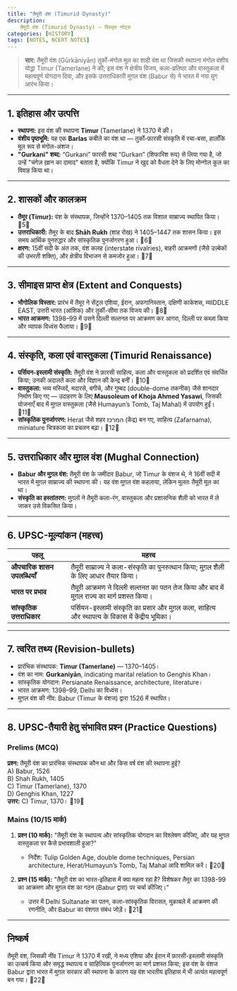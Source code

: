 ```yaml
---
title: "तैमूरी वंश (Timurid Dynasty)"
description: 
    तैमूरी वंश (Timurid Dynasty) — विस्तृत नोट्स
categories: [HISTORY]
tags: [NOTES, NCERT NOTES]
---
```


> **सार:** तैमूरी वंश (Gūrkāniyān) तुर्को-मंगोल मूल का शाही वंश था जिसकी स्थापना मंगोल वंशीय योद्धा Timur (Tamerlane) ने की; इस वंश ने क्षेत्रीय विजय, कला-प्रतिष्ठा और वास्तुकला में महत्वपूर्ण योगदान दिया, और इसके उत्तराधिकारी मुग़ल वंश (Babur से) ने भारत में नया युग आरंभ किया। 

---

## 1. इतिहास और उत्पत्ति
- **स्थापना:** इस वंश की स्थापना **Timur** (Tamerlane) ने 1370 में की।   
- **वंशीय पृष्ठभूमि:** यह एक **Barlas** कबीले का वंश था — तुर्को-फ़ारसी संस्कृति में रचा-बसा, हालाँकि मूल रूप से मंगोल-अंशज।   
- **"Gurkani" शब्द:** “Gurkani” फारसी शब्द “Gurkan” (शिफारिश रूप) से लिया गया है, जो उन्हें "चंगेज़ ख़ान का दामाद" बताता है, क्योंकि Timur ने खुद को वैधता देने के लिए मोन्गोल कुल का विवाह किया था। 

---

## 2. शासकों और कालक्रम
- **तैमूर (Timur):** वंश के संस्थापक, जिन्होंने 1370–1405 तक विशाल साम्राज्य स्थापित किया। 5  
- **उत्तराधिकारी:** तैमूर के बाद **Shāh Rukh** (शाह रोख) ने 1405–1447 तक शासन किया। इस समय आर्थिक पुनरुद्धार और सांस्कृतिक पुनर्जागरण हुआ। 6  
- **क्षरण:** 15वीं सदी के अंत तक, वंश कलह (interstate rivalries), बाहरी आक्रमणों (जैसे उज़्बेकों की उभरती शक्ति), और क्षेत्रीय विभाजन से कमजोर हुआ। 7

---

## 3. सीमाइस प्राप्त क्षेत्र (Extent and Conquests)
- **भौगोलिक विस्तार:** प्रारंभ में तैमूर ने सेंट्रल एशिया, ईरान, अफगानिस्तान, दक्षिणी काकेशस, म्यIDDLE EAST, उत्तरी भारत (आंशिक) और तुर्की-सीमा तक विजय की। 8  
- **भारत आक्रमण:** 1398–99 में उसने दिल्ली सल्तनत पर आक्रमण कर आगरा, दिल्ली पर कब्ज़ा किया और व्यापक विध्वंस फैलाया। 9

---

## 4. संस्कृति, कला एवं वास्तुकला (Timurid Renaissance)
- **पर्सियन-इस्लामी संस्कृति:** तैमूरी वंश ने फ़ारसी साहित्य, कला और वास्तुकला को प्रदर्शित एवं संवर्धित किया; उनकी अदालतें कला और विज्ञान की केन्द्र बनीं। 10  
- **वास्तुकला:** भव्य मस्जिदें, मदारसे, बगीचे, और गुम्बद (double-dome तकनीक) जैसे शानदार निर्माण किए गए — उदाहरण के लिए **Mausoleum of Khoja Ahmed Yasawi**, जिसकी योजनाएँ बाद में मुग़ल वास्तुकला (जैसे Humayun’s Tomb, Taj Mahal) में उपयोग हुईं। 11  
- **सांस्कृतिक पुनर्जागरण:** Herat जैसे शहर המרכז (केंद्र) बन गए, साहित्य (Zafarnama), miniature चित्रकला का प्रचलन बढ़ा। 12

---

## 5. उत्तराधिकार और मुग़ल वंश (Mughal Connection)
- **Babur और मुग़ल वंश:** तैमूरी वंश के जमींदार Babur, जो Timur के वंशज थे, ने 16वीं सदी में भारत में मुग़ल साम्राज्य की स्थापना की। यह वंश मुग़ल वंश कहलाया, लेकिन मूलतः तैमूरी मूल का था।   
- **संस्कृति का हस्तांतरण:** मुग़लों ने तैमूरी कला-रंग, वास्तुकला और प्रशासनिक शैली को भारत में ले जाकर उसे विकसित किया।

---

## 6. UPSC-मूल्यांकन (महत्त्व)
| पहलू | महत्त्व |
|-------|---------|
| **औपचारिक शासन उपलब्धियाँ** | तैमूरी साम्राज्य ने कला-संस्कृति का पुनरुत्थान किया; मुग़ल शैली के लिए आधार तैयार किया। |
| **भारत पर प्रभाव** | तैमूरी आक्रमण ने दिल्ली सल्तनत का पतन तेज किया और बाद में मुग़ल राज्य का मार्ग प्रशस्त किया। |
| **सांस्कृतिक उत्तराधिकार** | पर्सियन-इस्लामी संस्कृति का प्रसार और मुग़ल कला, साहित्य और स्थापत्य के विकास में केंद्रीय भूमिका। |

---

## 7. त्वरित तथ्य (Revision-bullets)
- प्रारंभिक संस्थापक: **Timur (Tamerlane)** — 1370–1405।   
- वंश का नाम: **Gurkaniyān**, indicating marital relation to Genghis Khan।   
- सांस्कृतिक योगदान: Persianate Renaissance, architecture, literature।   
- भारत आक्रमण: 1398–99, Delhi का विध्वंस।   
- मुग़ल वंश की नींव: Babur (Timur के वंशज) द्वारा 1526 में स्थापित। 

---

## 8. UPSC-तैयारी हेतु संभावित प्रश्न (Practice Questions)
### Prelims (MCQ)
**प्रश्न:** तैमूरी वंश का प्रारंभिक संस्थापक कौन था और किस वर्ष वंश की स्थापना हुई?  
A) Babur, 1526  
B) Shah Rukh, 1405  
C) Timur (Tamerlane), 1370  
D) Genghis Khan, 1227  
**उत्तर:** C) Timur, 1370। 19

### Mains (10/15 मार्क)
1. **प्रश्न (10 मार्क):** "तैमूरी वंश के स्थापत्य और सांस्कृतिक योगदान का विश्लेषण कीजिए, और यह मुग़ल वास्तुकला पर कैसे प्रभावशाली हुआ?"  
   - निर्देश: Tulip Golden Age, double dome techniques, Persian architecture, Herat/Humayun’s Tomb, Taj Mahal आदि शामिल करें। 20  

2. **प्रश्न (15 मार्क):** "तैमूरी वंश का भारत-इतिहास में क्या महत्व रहा है? विशेषकर तैमूर का 1398-99 का आक्रमण और मुग़ल वंश का गठन (Babur द्वारा) पर चर्चा कीजिए।"  
   - उत्तर में Delhi Sultanate का पतन, कला-सांस्कृतिक विरासत, मुक़ाबले में आक्रमण की रणनीति, और Babur का वंशगत संबंध जोड़ें। 21

---

## निष्कर्ष
तैमूरी वंश, जिसकी नींव Timur ने 1370 में रखी, ने मध्य एशिया और ईरान में फ़ारसी-इस्लामी संस्कृति का उत्कर्ष किया और समृद्ध स्थापत्य व साहित्यिक पुनर्जागरण का मार्ग प्रशस्त किया; इस वंश के वंशज Babur द्वारा भारत में मुग़ल सरकार की स्थापना के कारण यह वंश भारतीय इतिहास में भी अत्यंत महत्वपूर्ण बन गया। 22
